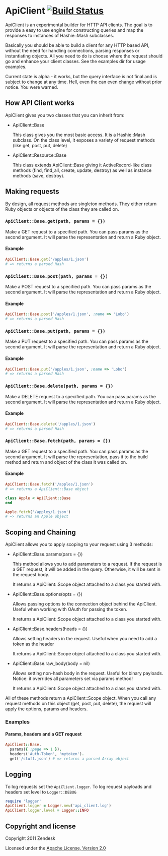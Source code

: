 ApiClient [![Build Status](https://travis-ci.org/futuresimple/api_client.svg?branch=master)](https://travis-ci.org/futuresimple/api_client)
=========

ApiClient is an experimental builder for HTTP API clients. The goal is to provide a easy to use engine for constructing queries and map the responses to instances of Hashie::Mash subclasses.

Basically you should be able to build a client for any HTTP based API, without the need for handling connections, parsing responses or instantiating objects. All you need to do is choose where the request should go and enhance your client classes. See the examples dir for usage examples.

Current state is alpha - it works, but the query interface is not final and is subject to change at any time. Hell, even the can even change without prior notice. You were warned.

## How API Client works

ApiClient gives you two classes that you can inherit from:

* ApiClient::Base

  This class gives you the most basic access. It is a Hashie::Mash
  subclass. On the class level, it exposes a variety of request
  methods (like get, post, put, delete)

* ApiClient::Resource::Base

  This class extends ApiClient::Base giving it ActiveRecord-like class methods
  (find, find_all, create, update, destroy) as well as instance methods
  (save, destroy).

## Making requests

By design, all request methods are singleton methods. They either return Ruby
objects or objects of the class they are called on.

### `ApiClient::Base.get(path, params = {})`

Make a GET request to a specified path. You can pass params as the second
argument. It will parse the representation and return a Ruby object.

#### Example

```ruby
ApiClient::Base.get('/apples/1.json')
# => returns a parsed Hash
```

### `ApiClient::Base.post(path, params = {})`

Make a POST request to a specified path. You can pass params as the second
argument. It will parse the representation and return a Ruby object.

#### Example

```ruby
ApiClient::Base.post('/apples/1.json', :name => 'Lobo')
# => returns a parsed Hash
```

### `ApiClient::Base.put(path, params = {})`

Make a PUT request to a specified path. You can pass params as the second
argument. It will parse the representation and return a Ruby object.

#### Example

```ruby
ApiClient::Base.put('/apples/1.json', :name => 'Lobo')
# => returns a parsed Hash
```

### `ApiClient::Base.delete(path, params = {})`

Make a DELETE request to a specified path. You can pass params as the second
argument. It will parse the representation and return a Ruby object.

#### Example

```ruby
ApiClient::Base.delete('/apples/1.json')
# => returns a parsed Hash
```

### `ApiClient::Base.fetch(path, params = {})`

Make a GET request to a specified path. You can pass params as the second
argument. It will parse the representation, pass it to the build method and
return and object of the class it was called on.

#### Example

```ruby
ApiClient::Base.fetch('/apples/1.json')
# => returns a ApiClient::Base object

class Apple < ApiClient::Base
end

Apple.fetch('/apples/1.json')
# => returns an Apple object
```

## Scoping and Chaining

ApiClient allows you to apply scoping to your request using 3 methods:

* ApiClient::Base.params(pars = {})

  This method allows you to add parameters to a request. If the request is a
  GET request, it will be added in the query. Otherwise, it will be sent in
  the request body.

  It returns a ApiClient::Scope object attached to a class you started with.

* ApiClient::Base.options(opts = {})

  Allows passing options to the connection object behind the ApiClient. Useful
  when working with OAuth for passing the token.

  It returns a ApiClient::Scope object attached to a class you started with.

* ApiClient::Base.headers(heads = {})

  Allows setting headers in the request. Useful when you need to add a token
  as the header

  It returns a ApiClient::Scope object attached to a class you started with.

* ApiClient::Base.raw_body(body = nil)

  Allows setting non-hash body in the request. Useful for binary payloads.
  Notice: it overrides all parameters set via params method!

  It returns a ApiClient::Scope object attached to a class you started with.

All of these methods return a ApiClient::Scope object. When you call any request
methods on this object (get, post, put, delete), the request will apply the
options, params and headers.

### Examples

#### Params, headers and a GET request

```ruby
ApiClient::Base.
  params({ :page => 1 }).
  headers('Auth-Token', 'mytoken').
  get('/stuff.json') # => returns a parsed Array object
```

## Logging

To log requests set the `ApiClient.logger`. To log request payloads and headers set level to `Logger::DEBUG`

```ruby
require 'logger'
ApiClient.logger = Logger.new('api_client.log')
ApiClient.logger.level = Logger::INFO

```

## Copyright and license

Copyright 2011 Zendesk

Licensed under the [Apache License, Version 2.0](LICENSE)
